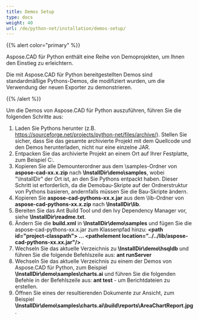 ```yaml
---
title: Demos Setup
type: docs
weight: 40
url: /de/python-net/installation/demos-setup/
---
```


{{% alert color="primary" %}}

Aspose.CAD für Python enthält eine Reihe von Demoprojekten, um Ihnen den Einstieg zu erleichtern.

Die mit Aspose.CAD für Python bereitgestellten Demos sind standardmäßige Pythons-Demos, die modifiziert wurden, um die Verwendung der neuen Exporter zu demonstrieren.

{{% /alert %}}

Um die Demos von Aspose.CAD für Python auszuführen, führen Sie die folgenden Schritte aus:

1. Laden Sie Pythons herunter (z.B. https://sourceforge.net/projects/python-net/files/archive/). Stellen Sie sicher, dass Sie das gesamte archivierte Projekt mit dem Quellcode und den Demos herunterladen, nicht nur eine einzelne JAR.
1. Entpacken Sie das archivierte Projekt an einem Ort auf Ihrer Festplatte, zum Beispiel C:\.
1. Kopieren Sie alle Demounterordner aus dem \samples-Ordner von **aspose-cad-xx.x.zip** nach **\InstallDir\demo\samples**, wobei "\InstallDir" der Ort ist, an den Sie Pythons entpackt haben. Dieser Schritt ist erforderlich, da die Demobau-Skripte auf der Ordnerstruktur von Pythons basieren, andernfalls müssen Sie die Bau-Skripte ändern.
1. Kopieren Sie **aspose-cad-pythons-xx.x.jar** aus dem \lib-Ordner von **aspose-cad-pythons-xx.x.zip** nach **\InstallDir\lib**.
1. Bereiten Sie das Ant Build Tool und den Ivy Dependency Manager vor, siehe **\InstallDir\readme.txt**.
1. Ändern Sie die **build.xml** in **\InstallDir\demo\samples** und fügen Sie die aspose-cad-pythons-xx.x.jar zum Klassenpfad hinzu:
   **\<path id="project-classpath"> ... \<pathelement location="../../lib/aspose-cad-pythons-xx.xx.jar"/> </path>**.
1. Wechseln Sie das aktuelle Verzeichnis zu **\InstallDir\demo\hsqldb** und führen Sie die folgende Befehlszeile aus:
   **ant runServer**
1. Wechseln Sie das aktuelle Verzeichnis zu einem der Demos von Aspose.CAD für Python, zum Beispiel **\InstallDir\demo\samples\charts.ai** und führen Sie die folgenden Befehle in der Befehlszeile aus:
   **ant test** - um Berichtdateien zu erstellen.
1. Öffnen Sie eines der resultierenden Dokumente zur Ansicht, zum Beispiel **\InstallDir\demo\samples\charts.ai\build\reports\AreaChartReport.jpg**.
